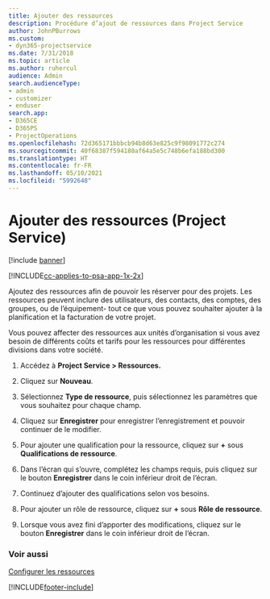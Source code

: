 ```yaml
---
title: Ajouter des ressources
description: Procédure d’ajout de ressources dans Project Service
author: JohnPBurrows
ms.custom:
- dyn365-projectservice
ms.date: 7/31/2018
ms.topic: article
ms.author: ruhercul
audience: Admin
search.audienceType:
- admin
- customizer
- enduser
search.app:
- D365CE
- D365PS
- ProjectOperations
ms.openlocfilehash: 72d365171bbbcb94b8d63e825c9f98091772c274
ms.sourcegitcommit: 40f68387f594180af64a5e5c748b6efa188bd300
ms.translationtype: HT
ms.contentlocale: fr-FR
ms.lasthandoff: 05/10/2021
ms.locfileid: "5992648"
---
```

# <a name="add-resources-project-service"></a>Ajouter des ressources (Project Service)

[!include [banner](../includes/psa-now-project-operations.md)]

[!INCLUDE[cc-applies-to-psa-app-1x-2x](../includes/cc-applies-to-psa-app-1x-2x.md)]

Ajoutez des ressources afin de pouvoir les réserver pour des projets. Les ressources peuvent inclure des utilisateurs, des contacts, des comptes, des groupes, ou de l’équipement- tout ce que vous pouvez souhaiter ajouter à la planification et la facturation de votre projet.  
  
Vous pouvez affecter des ressources aux unités d’organisation si vous avez besoin de différents coûts et tarifs pour les ressources pour différentes divisions dans votre société.  
  
1.  Accédez à **Project Service > Ressources.**  
  
2.  Cliquez sur **Nouveau**.  
  
3.  Sélectionnez **Type de ressource**, puis sélectionnez les paramètres que vous souhaitez pour chaque champ.  
  
4.  Cliquez sur **Enregistrer** pour enregistrer l’enregistrement et pouvoir continuer de le modifier.  
  
5.  Pour ajouter une qualification pour la ressource, cliquez sur **+** sous **Qualifications de ressource**.  
  
6.  Dans l’écran qui s’ouvre, complétez les champs requis, puis cliquez sur le bouton **Enregistrer** dans le coin inférieur droit de l’écran.  
  
7.  Continuez d’ajouter des qualifications selon vos besoins.  
  
8.  Pour ajouter un rôle de ressource, cliquez sur **+** sous **Rôle de ressource**.  
  
9. Lorsque vous avez fini d’apporter des modifications, cliquez sur le bouton **Enregistrer** dans le coin inférieur droit de l’écran.  
  
### <a name="see-also"></a>Voir aussi  
 [Configurer les ressources](../psa/set-up-resources.md)


[!INCLUDE[footer-include](../includes/footer-banner.md)]